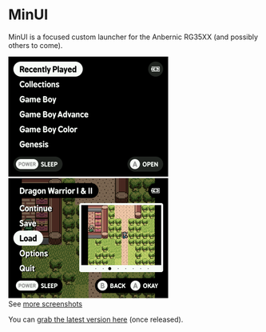 # MinUI

MinUI is a focused custom launcher for the Anbernic RG35XX (and possibly others to come).

<img src="github/minui-main.png" width=320 /> <img src="github/minui-menu-gbc.png" width=320 />  
See [more screenshots](github/)

You can [grab the latest version here](https://github.com/shauninman/union-minui/releases) (once released).